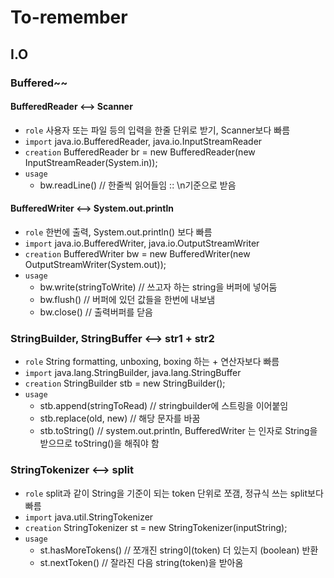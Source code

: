 # To-remember
## I.O
### Buffered~~
#### BufferedReader  <--> Scanner
- `role` 사용자 또는 파일 등의 입력을 한줄 단위로 받기, Scanner보다 빠름
- `import` java.io.BufferedReader, java.io.InputStreamReader
- `creation` BufferedReader br = new BufferedReader(new InputStreamReader(System.in));
- `usage`
  - bw.readLine() // 한줄씩 읽어들임 :: \n기준으로 받음

#### BufferedWriter    <--> System.out.println
- `role` 한번에 출력, System.out.println() 보다 빠름
- `import` java.io.BufferedWriter, java.io.OutputStreamWriter
- `creation` BufferedWriter bw = new BufferedWriter(new OutputStreamWriter(System.out));
- `usage`
  - bw.write(stringToWrite) // 쓰고자 하는 string을 버퍼에 넣어둠
  - bw.flush() // 버퍼에 있던 값들을 한번에 내보냄
  - bw.close() // 출력버퍼를 닫음

### StringBuilder, StringBuffer   <--> str1 + str2
- `role` String formatting, unboxing, boxing 하는 + 연산자보다 빠름
- `import` java.lang.StringBuilder, java.lang.StringBuffer
- `creation` StringBuilder stb = new StringBuilder();
- `usage`
  - stb.append(stringToRead) // stringbuilder에 스트링을 이어붙임
  - stb.replace(old, new) // 해당 문자를 바꿈
  - stb.toString() // system.out.println, BufferedWriter 는 인자로 String을 받으므로 toString()을 해줘야 함

### StringTokenizer <--> split 
- `role` split과 같이 String을 기준이 되는 token 단위로 쪼갬, 정규식 쓰는 split보다 빠름
- `import` java.util.StringTokenizer
- `creation` StringTokenizer st = new StringTokenizer(inputString);
- `usage`
  - st.hasMoreTokens() // 쪼개진 string이(token) 더 있는지 (boolean) 반환
  - st.nextToken() // 잘라진 다음 string(token)을 받아옴